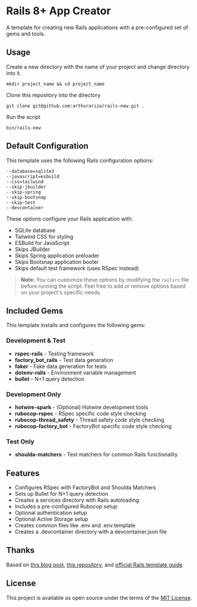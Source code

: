 # Rails 8+ App Creator

A template for creating new Rails applications with a pre-configured set of gems and tools.

## Usage
Create a new directory with the name of your project and change directory into it.

```
mkdir project_name && cd project_name
```

Clone this repository into the directory
```
git clone git@github.com:arthurariza/rails-new.git .
```

Run the script
```
bin/rails-new
```

## Default Configuration

This template uses the following Rails configuration options:

```
--database=sqlite3
--javascript=esbuild
--css=tailwind
--skip-jbuilder
--skip-spring
--skip-bootsnap
--skip-test
--devcontainer
```

These options configure your Rails application with:
- SQLite database
- Tailwind CSS for styling
- ESBuild for JavaScript
- Skips JBuilder
- Skips Spring application preloader
- Skips Bootsnap application booter
- Skips default test framework (uses RSpec instead)

> **Note:** You can customize these options by modifying the `railsrc` file before running the script. Feel free to add or remove options based on your project's specific needs.

## Included Gems

This template installs and configures the following gems:

### Development & Test

- **rspec-rails** - Testing framework
- **factory_bot_rails** - Test data generation
- **faker** - Fake data generation for tests
- **dotenv-rails** - Environment variable management
- **bullet** - N+1 query detection

### Development Only

- **hotwire-spark** - (Optional) Hotwire development tools
- **rubocop-rspec** - RSpec specific code style checking
- **rubocop-thread_safety** - Thread safety code style checking
- **rubocop-factory_bot** - FactoryBot specific code style checking

### Test Only

- **shoulda-matchers** - Test matchers for common Rails functionality

## Features

- Configures RSpec with FactoryBot and Shoulda Matchers
- Sets up Bullet for N+1 query detection
- Creates a services directory with Rails autoloading
- Includes a pre-configured Rubocop setup
- Optional authentication setup
- Optional Active Storage setup
- Creates common files like .env and .env.template
- Creates a .devcontainer directory with a devcontainer.json file
## Thanks

Based on [this blog post](https://danielabaron.me/blog/kickstart-a-new-rails-project/#rubocop), [this repository](https://github.com/CodingItWrong/apiup/tree/main), and [official Rails template guide](https://guides.rubyonrails.org/rails_application_templates.html)

## License

This project is available as open source under the terms of the [MIT License](LICENSE).
